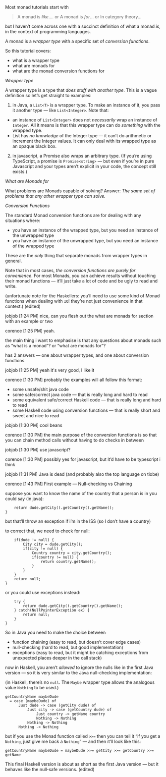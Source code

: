 Most monad tutorials start with
> A monad is *like*….
or
> A monad is *for*…
or
> In category theory…

but I haven’t come across one with a succinct definition of what a monad *is*, in the context of programming languages.

A monad is a *wrapper type* with a specific set of *conversion functions*.

So this tutorial covers:
- what is a wrapper type
- what are monads for
- what are the monad conversion functions for


*Wrapper type*

A wrapper type is a type that *does stuff with another type*. This is a vague definition so let’s get straight to examples:

1) in Java, a `List<T>` is a wrapper type. To make an instance of it, you pass it another type — like `List<Integer>`. Note that:
- an instance of `List<Integer>` does not _necessarily_ wrap an instance of `Integer`. All it means is that this wrapper type can do _something_ with the wrapped type.
- List has _no knowledge_ of the Integer type — it can’t do arithmetic or increment the Integer values. It can only deal with its wrapped type as an opaque black box.


2) in javascript, a Promise also wraps an arbitrary type. (If you’re using TypeScript, a promise is `Promise<string>` — but even if you’re in pure Javascript and your types aren’t explicit in your code, the concept still exists.)


*What are Monads for*

What problems are Monads capable of solving? Answer: *The same set of problems that any other wrapper type can solve.*


*Conversion Functions*

The standard Monad conversion functions are for dealing with any situations where:
- you have an instance of the wrapped type, but you need an instance of the unwrapped type
- you have an instance of the unwrapped type, but you need an instance of the wrapped type

These are the *only* thing that separate monads from wrapper types in general.

Note that in most cases, *the conversion functions are purely for convenience*.
For most Monads, you can achieve results without touching their monad functions — it’ll just take a lot of code and be ugly to read and write.

(unfortunate note for the Haskellers: you’ll need to use some kind of Monad functions when dealing with `IO`! they’re not just convenience in that context.) (edited)

jobjob [1:24 PM] 
nice, can you flesh out the what are monads for section with an example or two

corence [1:25 PM] 
yeah.

the main thing i want to emphasise is that any questions about monads such as
“what is a monad”?
or
“what are monads for”?

has 2 answers — one about wrapper types, and one about conversion functions

jobjob [1:25 PM] 
yeah it's very good, I like it

corence [1:30 PM] 
probably the examples will all follow this format:

- some unsafe/shit java code
- some safe/correct java code — that is really long and hard to read
- some equivalent safe/correct Haskell code — that is really long and hard to read
- some Haskell code using conversion functions — that is really short and sweet and nice to read

jobjob [1:30 PM] 
cool beans

corence [1:30 PM] 
the main purpose of the conversion functions is so that you can chain method calls without having to do checks in between

jobjob [1:30 PM] 
use javascript?

corence [1:30 PM] 
possibly yes for javascript, but it’d have to be typescript i think

jobjob [1:31 PM] 
Java is dead (and probably also the top language on tiobe)

corence [1:43 PM] 
First example — Null-checking vs Chaining

suppose you want to know the name of the country that a person is in
you could say (in java):

```String getCountryName(Dude dude) {
    return dude.getCity().getCountry().getName();
}
```
but that’ll throw an exception if i’m in the ISS (so I don’t have a country)

to correct that, we need to check for null:
```String getCountryName(Dude dude) {
    if(dude != null) {
        City city = dude.getCity();
        if(city != null) {
            Country country = city.getCountry();
            if(country != null) {
                return country.getName();
            }
        }
    }
    return null;
}
```

or you could use exceptions instead:
```String getCountryName(Dude dude) {
    try {
        return dude.getCity().getCountry().getName();
    } catch(NullPointerException ex) {
        return null;
    }
}
```

So in Java you need to make the choice between
- function chaining (easy to read, but doesn’t cover edge cases)
- null-checking (hard to read, but good implementation)
- exceptions (easy to read, but it might be catching exceptions from unexpected places deeper in the call stack)

now in Haskell, you aren’t *allowed* to ignore the nulls like in the first Java version — so it is very similar to the Java null-checking implementation:

(in Haskell, there’s no `null`. The `Maybe` wrapper type allows the analogous value `Nothing` to be used.)
```getCountryName :: Maybe Dude -> Maybe String
getCountryName maybeDude
  = case (maybeDude) of
      Just dude -> case (getCity dude) of
          Just city -> case (getCountry dude) of
              Just country -> getName country
              Nothing -> Nothing
          Nothing -> Nothing
      Nothing -> Nothing
```

but if you use the Monad function called `>>=` then you can tell it “if you get a `Nothing`, just give me back a `Nothing`” — and then it’ll look like this:
```getCountryName :: Maybe Dude -> Maybe String
getCountryName maybeDude = maybeDude >>= getCity >>= getCountry >>= getName
```

This final Haskell version is about as short as the first Java version — but it behaves like the null-safe versions. (edited)
